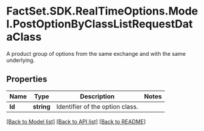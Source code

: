 # FactSet.SDK.RealTimeOptions.Model.PostOptionByClassListRequestDataClass
A product group of options from the same exchange and with the same underlying.

## Properties

Name | Type | Description | Notes
------------ | ------------- | ------------- | -------------
**Id** | **string** | Identifier of the option class. | 

[[Back to Model list]](../README.md#documentation-for-models) [[Back to API list]](../README.md#documentation-for-api-endpoints) [[Back to README]](../README.md)

